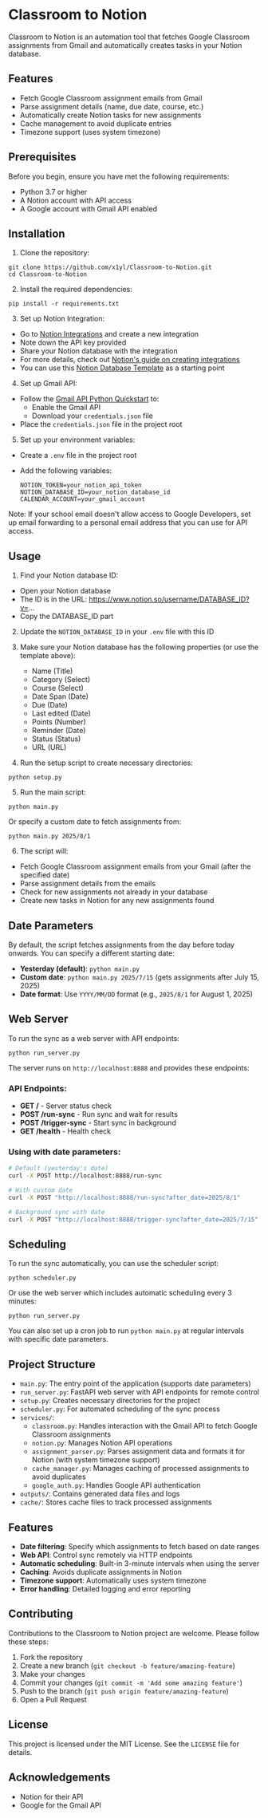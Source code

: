 # Classroom to Notion

Classroom to Notion is an automation tool that fetches Google Classroom assignments from Gmail and automatically creates tasks in your Notion database.

## Features

- Fetch Google Classroom assignment emails from Gmail
- Parse assignment details (name, due date, course, etc.)
- Automatically create Notion tasks for new assignments
- Cache management to avoid duplicate entries
- Timezone support (uses system timezone)

## Prerequisites

Before you begin, ensure you have met the following requirements:

- Python 3.7 or higher
- A Notion account with API access
- A Google account with Gmail API enabled

## Installation

1. Clone the repository:

```
git clone https://github.com/x1yl/Classroom-to-Notion.git
cd Classroom-to-Notion
```

2. Install the required dependencies:

```
pip install -r requirements.txt
```

3. Set up Notion Integration:

- Go to [Notion Integrations](https://www.notion.so/my-integrations) and create a new integration
- Note down the API key provided
- Share your Notion database with the integration
- For more details, check out [Notion's guide on creating integrations](https://developers.notion.com/docs/create-a-notion-integration)
- You can use this [Notion Database Template](https://gossamer-petroleum-c65.notion.site/24583b2b4d1280ba958ddd237a5679c3?v=24583b2b4d128172b330000cbe9042de&source=copy_link) as a starting point

4. Set up Gmail API:

- Follow the [Gmail API Python Quickstart](https://developers.google.com/gmail/api/quickstart/python) to:
  - Enable the Gmail API
  - Download your `credentials.json` file
- Place the `credentials.json` file in the project root

5. Set up your environment variables:

- Create a `.env` file in the project root
- Add the following variables:

  ```
  NOTION_TOKEN=your_notion_api_token
  NOTION_DATABASE_ID=your_notion_database_id
  CALENDAR_ACCOUNT=your_gmail_account
  ```

Note: If your school email doesn't allow access to Google Developers, set up email forwarding to a personal email address that you can use for API access.

## Usage

1. Find your Notion database ID:

- Open your Notion database
- The ID is in the URL: https://www.notion.so/username/DATABASE_ID?v=...
- Copy the DATABASE_ID part

2. Update the `NOTION_DATABASE_ID` in your `.env` file with this ID

3. Make sure your Notion database has the following properties (or use the template above):

   - Name (Title)
   - Category (Select)
   - Course (Select)
   - Date Span (Date)
   - Due (Date)
   - Last edited (Date)
   - Points (Number)
   - Reminder (Date)
   - Status (Status)
   - URL (URL)

4. Run the setup script to create necessary directories:

```
python setup.py
```

5. Run the main script:

```
python main.py
```

Or specify a custom date to fetch assignments from:

```
python main.py 2025/8/1
```

6. The script will:

- Fetch Google Classroom assignment emails from your Gmail (after the specified date)
- Parse assignment details from the emails
- Check for new assignments not already in your database
- Create new tasks in Notion for any new assignments found

## Date Parameters

By default, the script fetches assignments from the day before today onwards. You can specify a different starting date:

- **Yesterday (default)**: `python main.py`
- **Custom date**: `python main.py 2025/7/15` (gets assignments after July 15, 2025)
- **Date format**: Use `YYYY/MM/DD` format (e.g., `2025/8/1` for August 1, 2025)

## Web Server

To run the sync as a web server with API endpoints:

```
python run_server.py
```

The server runs on `http://localhost:8888` and provides these endpoints:

### API Endpoints:

- **GET /** - Server status check
- **POST /run-sync** - Run sync and wait for results
- **POST /trigger-sync** - Start sync in background
- **GET /health** - Health check

### Using with date parameters:

```bash
# Default (yesterday's date)
curl -X POST http://localhost:8888/run-sync

# With custom date
curl -X POST "http://localhost:8888/run-sync?after_date=2025/8/1"

# Background sync with date
curl -X POST "http://localhost:8888/trigger-sync?after_date=2025/7/15"
```

## Scheduling

To run the sync automatically, you can use the scheduler script:

```
python scheduler.py
```

Or use the web server which includes automatic scheduling every 3 minutes:

```
python run_server.py
```

You can also set up a cron job to run `python main.py` at regular intervals with specific date parameters.

## Project Structure

- `main.py`: The entry point of the application (supports date parameters)
- `run_server.py`: FastAPI web server with API endpoints for remote control
- `setup.py`: Creates necessary directories for the project
- `scheduler.py`: For automated scheduling of the sync process
- `services/`:
  - `classroom.py`: Handles interaction with the Gmail API to fetch Google Classroom assignments
  - `notion.py`: Manages Notion API operations
  - `assignment_parser.py`: Parses assignment data and formats it for Notion (with system timezone support)
  - `cache_manager.py`: Manages caching of processed assignments to avoid duplicates
  - `google_auth.py`: Handles Google API authentication
- `outputs/`: Contains generated data files and logs
- `cache/`: Stores cache files to track processed assignments

## Features

- **Date filtering**: Specify which assignments to fetch based on date ranges
- **Web API**: Control sync remotely via HTTP endpoints
- **Automatic scheduling**: Built-in 3-minute intervals when using the server
- **Caching**: Avoids duplicate assignments in Notion
- **Timezone support**: Automatically uses system timezone
- **Error handling**: Detailed logging and error reporting

## Contributing

Contributions to the Classroom to Notion project are welcome. Please follow these steps:

1. Fork the repository
2. Create a new branch (`git checkout -b feature/amazing-feature`)
3. Make your changes
4. Commit your changes (`git commit -m 'Add some amazing feature'`)
5. Push to the branch (`git push origin feature/amazing-feature`)
6. Open a Pull Request

## License

This project is licensed under the MIT License. See the `LICENSE` file for details.

## Acknowledgements

- Notion for their API
- Google for the Gmail API
